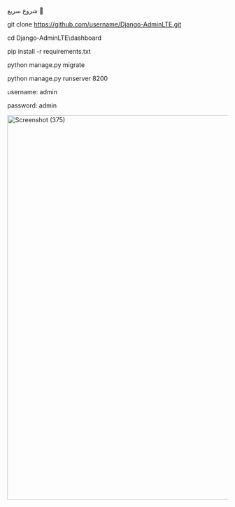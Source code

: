 شروع سریع 🚀

git clone https://github.com/username/Django-AdminLTE.git

cd Django-AdminLTE\dashboard

pip install -r requirements.txt

python manage.py migrate

python manage.py runserver 8200

username: admin

password: admin

<img width="1912" height="881" alt="Screenshot (375)" src="https://github.com/user-attachments/assets/61f540d0-5947-4978-af48-0bbc8fc93cb6" />
